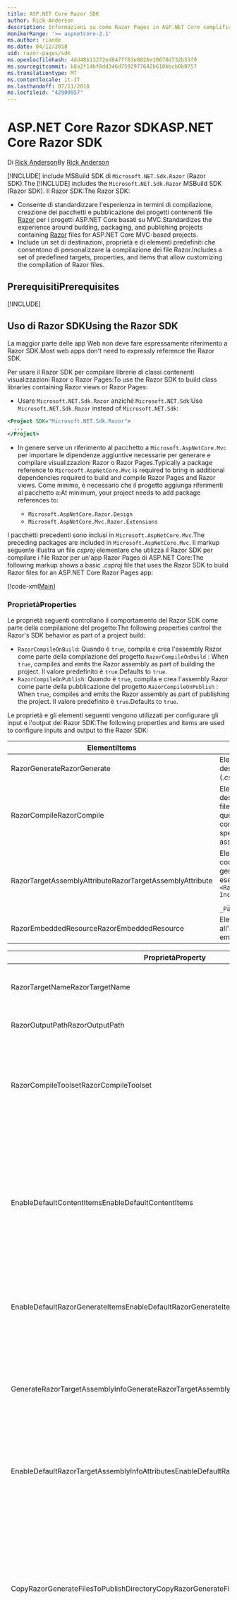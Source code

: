 ```yaml
---
title: ASP.NET Core Razor SDK
author: Rick-Anderson
description: Informazioni su come Razor Pages in ASP.NET Core semplifica e rende più produttiva la scrittura di codice incentrata sulle pagine rispetto a MVC.
monikerRange: '>= aspnetcore-2.1'
ms.author: riande
ms.date: 04/12/2018
uid: razor-pages/sdk
ms.openlocfilehash: 4dd48b13272ed847ff83e8826e10678d732b53f9
ms.sourcegitcommit: b8a2f14bf8dd346d7592977642b610bbcb0b0757
ms.translationtype: MT
ms.contentlocale: it-IT
ms.lasthandoff: 07/11/2018
ms.locfileid: "42909957"
---
```

# <a name="aspnet-core-razor-sdk"></a><span data-ttu-id="580c7-103">ASP.NET Core Razor SDK</span><span class="sxs-lookup"><span data-stu-id="580c7-103">ASP.NET Core Razor SDK</span></span>

<span data-ttu-id="580c7-104">Di [Rick Anderson](https://twitter.com/RickAndMSFT)</span><span class="sxs-lookup"><span data-stu-id="580c7-104">By [Rick Anderson](https://twitter.com/RickAndMSFT)</span></span>

<span data-ttu-id="580c7-105">[!INCLUDE[](~/includes/2.1-SDK.md)] include MSBuild SDK di `Microsoft.NET.Sdk.Razor` (Razor SDK).</span><span class="sxs-lookup"><span data-stu-id="580c7-105">The [!INCLUDE[](~/includes/2.1-SDK.md)] includes the `Microsoft.NET.Sdk.Razor` MSBuild SDK (Razor SDK).</span></span> <span data-ttu-id="580c7-106">Il Razor SDK:</span><span class="sxs-lookup"><span data-stu-id="580c7-106">The Razor SDK:</span></span>

* <span data-ttu-id="580c7-107">Consente di standardizzare l'esperienza in termini di compilazione, creazione dei pacchetti e pubblicazione dei progetti contenenti file [Razor](xref:mvc/views/razor) per i progetti ASP.NET Core basati su MVC.</span><span class="sxs-lookup"><span data-stu-id="580c7-107">Standardizes the experience around building, packaging, and publishing projects containing [Razor](xref:mvc/views/razor) files for ASP.NET Core MVC-based projects.</span></span>
* <span data-ttu-id="580c7-108">Include un set di destinazioni, proprietà e di elementi predefiniti che consentono di personalizzare la compilazione dei file Razor.</span><span class="sxs-lookup"><span data-stu-id="580c7-108">Includes a set of predefined targets, properties, and items that allow customizing the compilation of Razor files.</span></span>

## <a name="prerequisites"></a><span data-ttu-id="580c7-109">Prerequisiti</span><span class="sxs-lookup"><span data-stu-id="580c7-109">Prerequisites</span></span>

[!INCLUDE[](~/includes/2.1-SDK.md)]

## <a name="using-the-razor-sdk"></a><span data-ttu-id="580c7-110">Uso di Razor SDK</span><span class="sxs-lookup"><span data-stu-id="580c7-110">Using the Razor SDK</span></span>

<span data-ttu-id="580c7-111">La maggior parte delle app Web non deve fare espressamente riferimento a Razor SDK.</span><span class="sxs-lookup"><span data-stu-id="580c7-111">Most web apps don't need to expressly reference the Razor SDK.</span></span> 

<span data-ttu-id="580c7-112">Per usare il Razor SDK per compilare librerie di classi contenenti visualizzazioni Razor o Razor Pages:</span><span class="sxs-lookup"><span data-stu-id="580c7-112">To use the Razor SDK to build class libraries containing Razor views or Razor Pages:</span></span>

* <span data-ttu-id="580c7-113">Usare `Microsoft.NET.Sdk.Razor` anziché `Microsoft.NET.Sdk`:</span><span class="sxs-lookup"><span data-stu-id="580c7-113">Use `Microsoft.NET.Sdk.Razor` instead of `Microsoft.NET.Sdk`:</span></span>
```xml
<Project SDK="Microsoft.NET.Sdk.Razor">
  ...
</Project>
```

* <span data-ttu-id="580c7-114">In genere serve un riferimento al pacchetto a `Microsoft.AspNetCore.Mvc` per importare le dipendenze aggiuntive necessarie per generare e compilare visualizzazioni Razor o Razor Pages.</span><span class="sxs-lookup"><span data-stu-id="580c7-114">Typically a package reference to `Microsoft.AspNetCore.Mvc` is required to bring in additional dependencies required to build and compile Razor Pages and Razor views.</span></span> <span data-ttu-id="580c7-115">Come minimo, è necessario che il progetto aggiunga riferimenti al pacchetto a:</span><span class="sxs-lookup"><span data-stu-id="580c7-115">At minimum, your project needs to add package references to:</span></span>

    * `Microsoft.AspNetCore.Razor.Design` 
    * `Microsoft.AspNetCore.Mvc.Razor.Extensions`
    
 <span data-ttu-id="580c7-116">I pacchetti precedenti sono inclusi in `Microsoft.AspNetCore.Mvc`.</span><span class="sxs-lookup"><span data-stu-id="580c7-116">The preceding packages are included in `Microsoft.AspNetCore.Mvc`.</span></span> <span data-ttu-id="580c7-117">Il markup seguente illustra un file *csproj* elementare che utilizza il Razor SDK per compilare i file Razor per un'app Razor Pages di ASP.NET Core:</span><span class="sxs-lookup"><span data-stu-id="580c7-117">The following markup shows a basic *.csproj* file that uses the Razor SDK to build Razor files for an ASP.NET Core Razor Pages app:</span></span>
    
 [!code-xml[Main](sdk/sample/RazorSDK.csproj)]

### <a name="properties"></a><span data-ttu-id="580c7-118">Proprietà</span><span class="sxs-lookup"><span data-stu-id="580c7-118">Properties</span></span>

<span data-ttu-id="580c7-119">Le proprietà seguenti controllano il comportamento del Razor SDK come parte della compilazione del progetto:</span><span class="sxs-lookup"><span data-stu-id="580c7-119">The following properties control the Razor's SDK behavior as part of a project build:</span></span>

* <span data-ttu-id="580c7-120">`RazorCompileOnBuild`: Quando è `true`, compila e crea l'assembly Razor come parte della compilazione del progetto.</span><span class="sxs-lookup"><span data-stu-id="580c7-120">`RazorCompileOnBuild` : When `true`, compiles and emits the Razor assembly as part of building the project.</span></span> <span data-ttu-id="580c7-121">Il valore predefinito è `true`.</span><span class="sxs-lookup"><span data-stu-id="580c7-121">Defaults to `true`.</span></span>
* <span data-ttu-id="580c7-122">`RazorCompileOnPublish`: Quando è `true`, compila e crea l'assembly Razor come parte della pubblicazione del progetto.</span><span class="sxs-lookup"><span data-stu-id="580c7-122">`RazorCompileOnPublish` : When `true`, compiles and emits the Razor assembly as part of publishing the project.</span></span> <span data-ttu-id="580c7-123">Il valore predefinito è `true`.</span><span class="sxs-lookup"><span data-stu-id="580c7-123">Defaults to `true`.</span></span>

<span data-ttu-id="580c7-124">Le proprietà e gli elementi seguenti vengono utilizzati per configurare gli input e l'output del Razor SDK:</span><span class="sxs-lookup"><span data-stu-id="580c7-124">The following properties and items are used to configure inputs and output to the Razor SDK:</span></span>

| <span data-ttu-id="580c7-125">Elementi</span><span class="sxs-lookup"><span data-stu-id="580c7-125">Items</span></span>                                         | <span data-ttu-id="580c7-126">Descrizione</span><span class="sxs-lookup"><span data-stu-id="580c7-126">Description</span></span>                                                                   |
| ------------                                  | -------------                                                                 |
| <span data-ttu-id="580c7-127">RazorGenerate</span><span class="sxs-lookup"><span data-stu-id="580c7-127">RazorGenerate</span></span>                                 | <span data-ttu-id="580c7-128">Elementi della voce (file *cshtml*) che sono input per le destinazioni di generazione del codice.</span><span class="sxs-lookup"><span data-stu-id="580c7-128">Item elements (*.cshtml* files) that are inputs to code generation targets.</span></span> |
| <span data-ttu-id="580c7-129">RazorCompile</span><span class="sxs-lookup"><span data-stu-id="580c7-129">RazorCompile</span></span>                                  | <span data-ttu-id="580c7-130">Elementi della voce (file cs) che sono input per le destinazioni di compilazione Razor.</span><span class="sxs-lookup"><span data-stu-id="580c7-130">Item elements (.cs files) that are inputs to  Razor compilation targets.</span></span> <span data-ttu-id="580c7-131">Usare questo ItemGroup per specificare ulteriori file da compilare nell'assembly Razor.</span><span class="sxs-lookup"><span data-stu-id="580c7-131">Use this ItemGroup to specify additional files to be compiled into the Razor assembly.</span></span> |
| <span data-ttu-id="580c7-132">RazorTargetAssemblyAttribute</span><span class="sxs-lookup"><span data-stu-id="580c7-132">RazorTargetAssemblyAttribute</span></span>                  | <span data-ttu-id="580c7-133">Elementi della voce usati per attributi di generazione del codice per l'assembly Razor.</span><span class="sxs-lookup"><span data-stu-id="580c7-133">Item elements used to code generate attributes for the Razor assembly.</span></span> <span data-ttu-id="580c7-134">Ad esempio:</span><span class="sxs-lookup"><span data-stu-id="580c7-134">For example:</span></span>  <br />`<RazorAssemblyAttribute ` <br />  `Include="System.Reflection.AssemblyMetadataAttribute"`<br />`  _Parameter1="BuildSource" _Parameter2="https://docs.asp.net/">` |
| <span data-ttu-id="580c7-135">RazorEmbeddedResource</span><span class="sxs-lookup"><span data-stu-id="580c7-135">RazorEmbeddedResource</span></span>                         | <span data-ttu-id="580c7-136">Elementi della voce aggiunti come risorse incorporate all'assembly Razor generato</span><span class="sxs-lookup"><span data-stu-id="580c7-136">Item elements added as embedded resources to the generated Razor assembly</span></span> |

| <span data-ttu-id="580c7-137">Proprietà</span><span class="sxs-lookup"><span data-stu-id="580c7-137">Property</span></span>                                      | <span data-ttu-id="580c7-138">Descrizione</span><span class="sxs-lookup"><span data-stu-id="580c7-138">Description</span></span>                                                                   |
| ------------                                  | -------------                                                                 |
| <span data-ttu-id="580c7-139">RazorTargetName</span><span class="sxs-lookup"><span data-stu-id="580c7-139">RazorTargetName</span></span>                               | <span data-ttu-id="580c7-140">Nome di file (senza estensione) dell'assembly generato da Razor.</span><span class="sxs-lookup"><span data-stu-id="580c7-140">File name (without extension) of the assembly produced by Razor.</span></span> | 
| <span data-ttu-id="580c7-141">RazorOutputPath</span><span class="sxs-lookup"><span data-stu-id="580c7-141">RazorOutputPath</span></span>                               | <span data-ttu-id="580c7-142">Directory di output di Razor.</span><span class="sxs-lookup"><span data-stu-id="580c7-142">The Razor output directory.</span></span>                                      |
| <span data-ttu-id="580c7-143">RazorCompileToolset</span><span class="sxs-lookup"><span data-stu-id="580c7-143">RazorCompileToolset</span></span>                           | <span data-ttu-id="580c7-144">Usato per determinare il set di strumenti utilizzato per compilare l'assembly Razor.</span><span class="sxs-lookup"><span data-stu-id="580c7-144">Used to determine the toolset used to build the Razor assembly.</span></span> <span data-ttu-id="580c7-145">I valori validi sono `Implicit` e `PrecompilationTool`.</span><span class="sxs-lookup"><span data-stu-id="580c7-145">Valid values are `Implicit`, , and `PrecompilationTool`.</span></span> |
| <span data-ttu-id="580c7-146">EnableDefaultContentItems</span><span class="sxs-lookup"><span data-stu-id="580c7-146">EnableDefaultContentItems</span></span>                     | <span data-ttu-id="580c7-147">Quando è `true`, include alcuni tipi di file, ad esempio file *cshtml*, come contenuto nel progetto.</span><span class="sxs-lookup"><span data-stu-id="580c7-147">When `true`, includes certain file types, such as *.cshtml* files, as content in the project.</span></span> <span data-ttu-id="580c7-148">Quando il riferimento è fatto tramite Microsoft.NET.Sdk.Web, include anche tutti i file in *wwwroot* e i file di configurazione.</span><span class="sxs-lookup"><span data-stu-id="580c7-148">When referenced via Microsoft.NET.Sdk.Web, also includes all files under *wwwroot*, and config files.</span></span>         |
| <span data-ttu-id="580c7-149">EnableDefaultRazorGenerateItems</span><span class="sxs-lookup"><span data-stu-id="580c7-149">EnableDefaultRazorGenerateItems</span></span>               | <span data-ttu-id="580c7-150">Quando è `true`, include i file *cshtml* degli elementi di `Content` negli elementi di `RazorGenerate`.</span><span class="sxs-lookup"><span data-stu-id="580c7-150">When `true`, includes *.cshtml* files from `Content` items in `RazorGenerate` items.</span></span> |
| <span data-ttu-id="580c7-151">GenerateRazorTargetAssemblyInfo</span><span class="sxs-lookup"><span data-stu-id="580c7-151">GenerateRazorTargetAssemblyInfo</span></span>               | <span data-ttu-id="580c7-152">Quando è `true`, genera un file *cs* contenente attributi specificati da `RazorAssemblyAttribute` e li include nell'output compilato.</span><span class="sxs-lookup"><span data-stu-id="580c7-152">When `true`, generates a *.cs* file containing attributes specified by `RazorAssemblyAttribute` and includes it in the compile output.</span></span> |
| <span data-ttu-id="580c7-153">EnableDefaultRazorTargetAssemblyInfoAttributes</span><span class="sxs-lookup"><span data-stu-id="580c7-153">EnableDefaultRazorTargetAssemblyInfoAttributes</span></span> | <span data-ttu-id="580c7-154">Quando è `true`, aggiunge un set predefinito di attributi degli assembly a `RazorAssemblyAttribute`.</span><span class="sxs-lookup"><span data-stu-id="580c7-154">When `true`, adds a default set of assembly attributes to `RazorAssemblyAttribute`.</span></span> |
| <span data-ttu-id="580c7-155">CopyRazorGenerateFilesToPublishDirectory</span><span class="sxs-lookup"><span data-stu-id="580c7-155">CopyRazorGenerateFilesToPublishDirectory</span></span>       | <span data-ttu-id="580c7-156">Quando è `true`, copia i file (*cshtml*) degli elementi RazorGenerate nella directory di pubblicazione.</span><span class="sxs-lookup"><span data-stu-id="580c7-156">When `true`, copies RazorGenerate items (*.cshtml*) files to the publish directory.</span></span> <span data-ttu-id="580c7-157">In genere i file Razor non sono necessari per un'applicazione pubblicata se sono stati inclusi nella compilazione in fase di compilazione o di pubblicazione.</span><span class="sxs-lookup"><span data-stu-id="580c7-157">Typically Razor files are not needed for a published application if they participate in compilation at build-time or publish-time.</span></span> <span data-ttu-id="580c7-158">Il valore predefinito è `false`.</span><span class="sxs-lookup"><span data-stu-id="580c7-158">Defaults to `false`.</span></span> |
| <span data-ttu-id="580c7-159">CopyRefAssembliesToPublishDirectory</span><span class="sxs-lookup"><span data-stu-id="580c7-159">CopyRefAssembliesToPublishDirectory</span></span>            | <span data-ttu-id="580c7-160">Quando è `true`, copiare gli elementi dell'assembly di riferimento nella directory di pubblicazione.</span><span class="sxs-lookup"><span data-stu-id="580c7-160">When `true`, copy reference assembly items to the publish directory.</span></span> <span data-ttu-id="580c7-161">In genere gli assembly di riferimento non sono necessari per un'applicazione pubblicata se la compilazione di Razor avviene in fase di compilazione o di pubblicazione.</span><span class="sxs-lookup"><span data-stu-id="580c7-161">Typically reference assemblies are not needed for a published application if Razor compilation occurs at build-time or publish-time.</span></span> <span data-ttu-id="580c7-162">Impostare su `true` se l'applicazione pubblicata richiede la compilazione runtime, ad esempio, modifica i file cshtml in fase di esecuzione oppure utilizza viste incorporate.</span><span class="sxs-lookup"><span data-stu-id="580c7-162">Set to `true`, if your published application requires runtime compilation, for example, modifies cshtml files at runtime, or uses embedded views.</span></span> <span data-ttu-id="580c7-163">Il valore predefinito è `false`.</span><span class="sxs-lookup"><span data-stu-id="580c7-163">Defaults to `false`.</span></span> |
| <span data-ttu-id="580c7-164">IncludeRazorContentInPack</span><span class="sxs-lookup"><span data-stu-id="580c7-164">IncludeRazorContentInPack</span></span>                      | <span data-ttu-id="580c7-165">Quando è `true`, tutti gli elementi del contenuto Razor (file *cshtml*) verranno contrassegnati per l'inclusione nel pacchetto NuGet generato.</span><span class="sxs-lookup"><span data-stu-id="580c7-165">When `true`, all Razor content items (*.cshtml* files) will be marked for inclusion in the generated NuGet package.</span></span> <span data-ttu-id="580c7-166">Il valore predefinito è `false`.</span><span class="sxs-lookup"><span data-stu-id="580c7-166">Defaults to `false`.</span></span> |
| <span data-ttu-id="580c7-167">EmbedRazorGenerateSources</span><span class="sxs-lookup"><span data-stu-id="580c7-167">EmbedRazorGenerateSources</span></span> | <span data-ttu-id="580c7-168">Quando è `true`, aggiunge gli elementi (*cshtml*) di RazorGenerate come file incorporati nell'assembly Razor generato.</span><span class="sxs-lookup"><span data-stu-id="580c7-168">When `true`, adds RazorGenerate (*.cshtml*) items as embedded files to the generated Razor assembly.</span></span> <span data-ttu-id="580c7-169">Il valore predefinito è `false`.</span><span class="sxs-lookup"><span data-stu-id="580c7-169">Defaults to `false`.</span></span> |
| <span data-ttu-id="580c7-170">UseRazorBuildServer</span><span class="sxs-lookup"><span data-stu-id="580c7-170">UseRazorBuildServer</span></span>                           | <span data-ttu-id="580c7-171">Quando è `true`, usa un processo del server di compilazione permanente per ripartire il lavoro di generazione del codice.</span><span class="sxs-lookup"><span data-stu-id="580c7-171">When `true`, uses a persistent build server process to offload code generation work.</span></span> <span data-ttu-id="580c7-172">Valore predefinito è il valore di `UseSharedCompilation`.</span><span class="sxs-lookup"><span data-stu-id="580c7-172">Defaults to the value of `UseSharedCompilation`.</span></span> |

### <a name="targets"></a><span data-ttu-id="580c7-173">Destinazioni</span><span class="sxs-lookup"><span data-stu-id="580c7-173">Targets</span></span>
<span data-ttu-id="580c7-174">Il Razor SDK definisce due obiettivi principali:</span><span class="sxs-lookup"><span data-stu-id="580c7-174">The Razor SDK defines two primary targets:</span></span>

* <span data-ttu-id="580c7-175">`RazorGenerate`: il codice genera i file *cs* dagli elementi della voce RazorGenerate.</span><span class="sxs-lookup"><span data-stu-id="580c7-175">`RazorGenerate` - Code generates *.cs* files from RazorGenerate item elements.</span></span> <span data-ttu-id="580c7-176">Usa la proprietà `RazorGenerateDependsOn` per specificare le altre destinazioni che possono essere eseguite prima o dopo questa destinazione.</span><span class="sxs-lookup"><span data-stu-id="580c7-176">Use `RazorGenerateDependsOn` property to specify additional targets that can run before or after this target.</span></span>
* <span data-ttu-id="580c7-177">`RazorCompile`: compila i file *cs* generati in un assembly Razor.</span><span class="sxs-lookup"><span data-stu-id="580c7-177">`RazorCompile` - Compiles generated *.cs* files in to a Razor assembly.</span></span> <span data-ttu-id="580c7-178">Usare `RazorCompileDependsOn` per specificare le altre destinazioni che possono eseguite prima o dopo questa destinazione.</span><span class="sxs-lookup"><span data-stu-id="580c7-178">Use `RazorCompileDependsOn` to specify additional targets that can run before or after this target.</span></span>

### <a name="runtime-compilation-of-razor-views"></a><span data-ttu-id="580c7-179">Compilazione runtime di visualizzazioni Razor</span><span class="sxs-lookup"><span data-stu-id="580c7-179">Runtime compilation of Razor views</span></span>

* <span data-ttu-id="580c7-180">Per impostazione predefinita, Razor SDK non pubblica gli assembly di riferimento necessari per eseguire la compilazione runtime.</span><span class="sxs-lookup"><span data-stu-id="580c7-180">By default, the Razor SDK doesn't publish reference assemblies that are required to perform runtime compilation.</span></span> <span data-ttu-id="580c7-181">Vengono pertanto generati errori di compilazione nel caso in cui il modello di applicazione si basi su una compilazione runtime&mdash;ad esempio, l'app usa visualizzazioni incorporate o modifica le visualizzazioni dopo aver pubblicato l'app.</span><span class="sxs-lookup"><span data-stu-id="580c7-181">This results in compilation failures when the application model relies on runtime compilation&mdash;for example, the app uses embedded views or changes views after the app is published.</span></span> <span data-ttu-id="580c7-182">Impostare `CopyRefAssembliesToPublishDirectory` su `true` per continuare con la pubblicazione degli assembly di riferimento.</span><span class="sxs-lookup"><span data-stu-id="580c7-182">Set `CopyRefAssembliesToPublishDirectory` to `true` to continue publishing reference assemblies.</span></span>

* <span data-ttu-id="580c7-183">Per le applicazioni Web, verificare che l'app sia destinata all'SDK `Microsoft.NET.Sdk.Web`.</span><span class="sxs-lookup"><span data-stu-id="580c7-183">For web applications, ensure your app is targeting `Microsoft.NET.Sdk.Web` SDK.</span></span>
